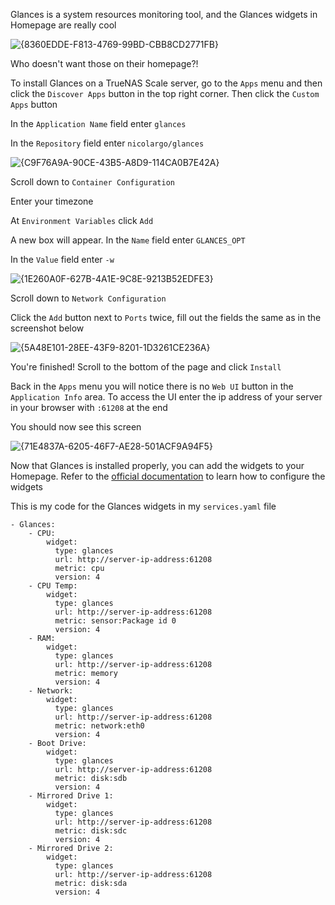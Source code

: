 Glances is a system resources monitoring tool, and the Glances widgets in Homepage are really cool

![{8360EDDE-F813-4769-99BD-CBB8CD2771FB}](https://github.com/user-attachments/assets/aadfb655-5df6-4654-a176-fc08de32c33d)

Who doesn't want those on their homepage?!

To install Glances on a TrueNAS Scale server, go to the `Apps` menu and then click the `Discover Apps` button in the top right corner. Then click the `Custom Apps` button

In the `Application Name` field enter `glances`

In the `Repository` field enter `nicolargo/glances`

![{C9F76A9A-90CE-43B5-A8D9-114CA0B7E42A}](https://github.com/user-attachments/assets/d7b027f3-64f2-499f-bafa-125564777cb2)

Scroll down to `Container Configuration`

Enter your timezone

At `Environment Variables` click `Add`

A new box will appear. In the `Name` field enter `GLANCES_OPT`

In the `Value` field enter `-w`

![{1E260A0F-627B-4A1E-9C8E-9213B52EDFE3}](https://github.com/user-attachments/assets/a07f67c1-a6ef-489e-bd29-31a53b8fd858)

Scroll down to `Network Configuration`

Click the `Add` button next to `Ports` twice, fill out the fields the same as in the screenshot below

![{5A48E101-28EE-43F9-8201-1D3261CE236A}](https://github.com/user-attachments/assets/9cbe0acd-8a61-40e3-8bce-da8c57dfcaec)

You're finished! Scroll to the bottom of the page and click `Install`

Back in the `Apps` menu you will notice there is no `Web UI` button in the `Application Info` area. To access the UI enter the ip address of your server in your browser with `:61208` at the end

You should now see this screen

![{71E4837A-6205-46F7-AE28-501ACF9A94F5}](https://github.com/user-attachments/assets/b2557f91-2a94-4fee-aa1b-86a23c8fb474)

Now that Glances is installed properly, you can add the widgets to your Homepage. Refer to the [official documentation](https://gethomepage.dev/widgets/services/glances/) to learn how to configure the widgets

This is my code for the Glances widgets in my `services.yaml` file
```
- Glances:
    - CPU:
        widget:
          type: glances
          url: http://server-ip-address:61208
          metric: cpu
          version: 4
    - CPU Temp:
        widget:
          type: glances
          url: http://server-ip-address:61208
          metric: sensor:Package id 0
          version: 4
    - RAM:
        widget:
          type: glances
          url: http://server-ip-address:61208
          metric: memory
          version: 4
    - Network:
        widget:
          type: glances
          url: http://server-ip-address:61208
          metric: network:eth0
          version: 4
    - Boot Drive:
        widget:
          type: glances
          url: http://server-ip-address:61208
          metric: disk:sdb
          version: 4
    - Mirrored Drive 1:
        widget:
          type: glances
          url: http://server-ip-address:61208
          metric: disk:sdc
          version: 4
    - Mirrored Drive 2:
        widget:
          type: glances
          url: http://server-ip-address:61208
          metric: disk:sda
          version: 4
